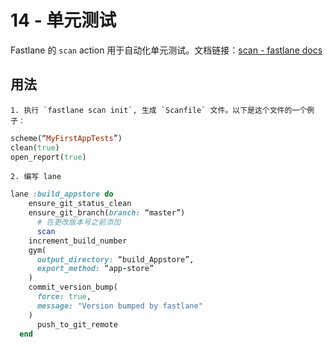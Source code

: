 # 14 - 单元测试

Fastlane 的  `scan` action 用于自动化单元测试。文档链接：[scan - fastlane docs](https://docs.fastlane.tools/actions/scan/)

## 用法

	1. 执行 `fastlane scan init`, 生成 `Scanfile` 文件。以下是这个文件的一个例子：

```ruby
scheme(“MyFirstAppTests”)
clean(true)
open_report(true)
```

	2. 编写 lane

```ruby
lane :build_appstore do
    ensure_git_status_clean
    ensure_git_branch(branch: “master”)
	  # 在更改版本号之前添加
	  scan
    increment_build_number
    gym(
      output_directory: “build_Appstore”,
      export_method: “app-store”
    )
    commit_version_bump(
      force: true,
      message: "Version bumped by fastlane"
    )
	  push_to_git_remote
  end
```
